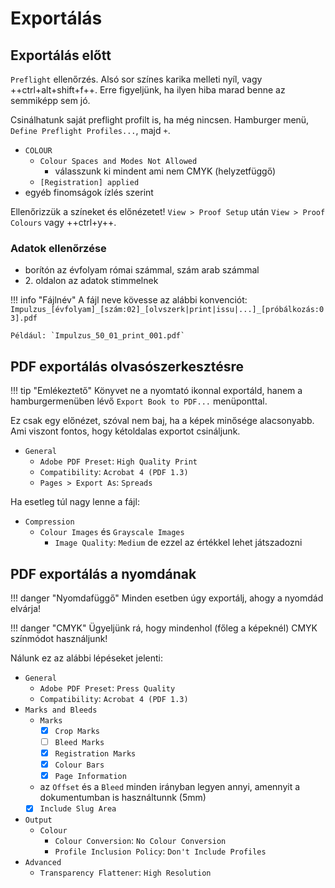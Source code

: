 # Exportálás

## Exportálás előtt

`Preflight` ellenőrzés. Alsó sor színes karika melleti nyíl, vagy ++ctrl+alt+shift+f++.
Erre figyeljünk, ha ilyen hiba marad benne az semmiképp sem jó.

Csinálhatunk saját preflight profilt is, ha még nincsen. Hamburger menü, `Define Preflight Profiles...`, majd `+`.

- `COLOUR`
    - `Colour Spaces and Modes Not Allowed`
        - válasszunk ki mindent ami nem CMYK (helyzetfüggő)
    - `[Registration] applied`
- egyéb finomságok ízlés szerint

Ellenőrizzük a színeket és előnézetet! `View > Proof Setup` után `View > Proof Colours` vagy ++ctrl+y++.

### Adatok ellenőrzése

- borítón az évfolyam római számmal, szám arab számmal
- 2\. oldalon az adatok stimmelnek

!!! info "Fájlnév"
    A fájl neve kövesse az alábbi konvenciót: `Impulzus_[évfolyam]_[szám:02]_[olvszerk|print|issu|...]_[próbálkozás:03].pdf`
    
    Például: `Impulzus_50_01_print_001.pdf`

## PDF exportálás olvasószerkesztésre

!!! tip "Emlékeztető"
    Könyvet ne a nyomtató ikonnal exportáld, hanem a hamburgermenüben lévő `Export Book to PDF...` menüponttal.

Ez csak egy előnézet, szóval nem baj, ha a képek minősége alacsonyabb.
Ami viszont fontos, hogy kétoldalas exportot csináljunk.

- `General`
    - `Adobe PDF Preset`: `High Quality Print`
    - `Compatibility`: `Acrobat 4 (PDF 1.3)`
    - `Pages > Export As`: `Spreads`

Ha esetleg túl nagy lenne a fájl:

- `Compression`
    - `Colour Images` és `Grayscale Images`
        - `Image Quality`: `Medium` de ezzel az értékkel lehet játszadozni


## PDF exportálás a nyomdának

!!! danger "Nyomdafüggő"
    Minden esetben úgy exportálj, ahogy a nyomdád elvárja!

!!! danger "CMYK"
    Ügyeljünk rá, hogy mindenhol (főleg a képeknél) CMYK színmódot használjunk!

Nálunk ez az alábbi lépéseket jelenti:

- `General`
    - `Adobe PDF Preset`: `Press Quality`
    - `Compatibility`: `Acrobat 4 (PDF 1.3)`
- `Marks and Bleeds`
    - `Marks`
        - [x] `Crop Marks`
        - [ ] `Bleed Marks`
        - [x] `Registration Marks`
        - [x] `Colour Bars`
        - [x] `Page Information`
    - az `Offset` és a `Bleed` minden irányban legyen annyi, amennyit a dokumentumban is használtunnk (5mm)
    - [x] `Include Slug Area`
- `Output`
    - `Colour`
        - `Colour Conversion`: `No Colour Conversion`
        - `Profile Inclusion Policy`: `Don't Include Profiles`
- `Advanced`
    - `Transparency Flattener`: `High Resolution`
